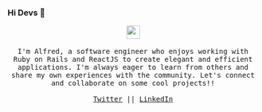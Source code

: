 ### Hi Devs 👋

<p align="center">
  <img src="https://user-images.githubusercontent.com/5679180/79618120-0daffb80-80be-11ea-819e-d2b0fa904d07.gif" width="27px">
  <br><br>
  <samp>
  I'm Alfred, a software engineer who enjoys working with Ruby on Rails  and ReactJS to create elegant and efficient applications. I'm always eager to learn from others and share my own experiences with the community. Let's connect and collaborate on some cool projects!!
     <br><br><a href="https://twitter.com/AlfredBisimwa">Twitter</a> || <a href="">LinkedIn</a>
  </samp>
</p>
